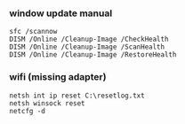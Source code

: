 ### window update manual
```
sfc /scannow
DISM /Online /Cleanup-Image /CheckHealth
DISM /Online /Cleanup-Image /ScanHealth
DISM /Online /Cleanup-Image /RestoreHealth
```
### wifi (missing adapter)
```shell
netsh int ip reset C:\resetlog.txt
netsh winsock reset
netcfg -d
```
